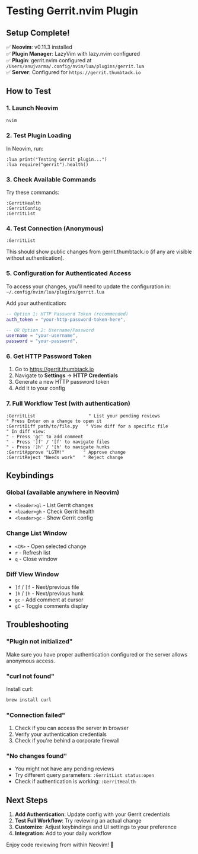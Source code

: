# Testing Gerrit.nvim Plugin

## Setup Complete!

✅ **Neovim**: v0.11.3 installed  
✅ **Plugin Manager**: LazyVim with lazy.nvim configured  
✅ **Plugin**: gerrit.nvim configured at `/Users/anujvarma/.config/nvim/lua/plugins/gerrit.lua`  
✅ **Server**: Configured for `https://gerrit.thumbtack.io`

## How to Test

### 1. Launch Neovim
```bash
nvim
```

### 2. Test Plugin Loading
In Neovim, run:
```vim
:lua print("Testing Gerrit plugin...")
:lua require("gerrit").health()
```

### 3. Check Available Commands
Try these commands:
```vim
:GerritHealth
:GerritConfig  
:GerritList
```

### 4. Test Connection (Anonymous)
```vim
:GerritList
```
This should show public changes from gerrit.thumbtack.io (if any are visible without authentication).

### 5. Configuration for Authenticated Access
To access your changes, you'll need to update the configuration in:
`~/.config/nvim/lua/plugins/gerrit.lua`

Add your authentication:
```lua
-- Option 1: HTTP Password Token (recommended)
auth_token = "your-http-password-token-here",

-- OR Option 2: Username/Password
username = "your-username",
password = "your-password",
```

### 6. Get HTTP Password Token
1. Go to https://gerrit.thumbtack.io
2. Navigate to **Settings** → **HTTP Credentials**
3. Generate a new HTTP password token
4. Add it to your config

### 7. Full Workflow Test (with authentication)
```vim
:GerritList                    " List your pending reviews
" Press Enter on a change to open it
:GerritDiff path/to/file.py   " View diff for a specific file
" In diff view:
" - Press 'gc' to add comment
" - Press ']f' / '[f' to navigate files
" - Press ']h' / '[h' to navigate hunks
:GerritApprove "LGTM!"       " Approve change
:GerritReject "Needs work"   " Reject change
```

## Keybindings

### Global (available anywhere in Neovim)
- `<leader>gl` - List Gerrit changes
- `<leader>gh` - Check Gerrit health
- `<leader>gc` - Show Gerrit config

### Change List Window
- `<CR>` - Open selected change
- `r` - Refresh list
- `q` - Close window

### Diff View Window
- `]f` / `[f` - Next/previous file
- `]h` / `[h` - Next/previous hunk  
- `gc` - Add comment at cursor
- `gC` - Toggle comments display

## Troubleshooting

### "Plugin not initialized"
Make sure you have proper authentication configured or the server allows anonymous access.

### "curl not found"
Install curl:
```bash
brew install curl
```

### "Connection failed" 
1. Check if you can access the server in browser
2. Verify your authentication credentials
3. Check if you're behind a corporate firewall

### "No changes found"
- You might not have any pending reviews
- Try different query parameters: `:GerritList status:open`
- Check if authentication is working: `:GerritHealth`

## Next Steps

1. **Add Authentication**: Update config with your Gerrit credentials
2. **Test Full Workflow**: Try reviewing an actual change
3. **Customize**: Adjust keybindings and UI settings to your preference
4. **Integration**: Add to your daily workflow

Enjoy code reviewing from within Neovim! 🚀